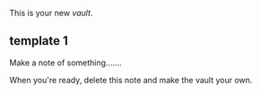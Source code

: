 This is your new *vault*.
## template 1

Make a note of something.......

When you're ready, delete this note and make the vault your own.